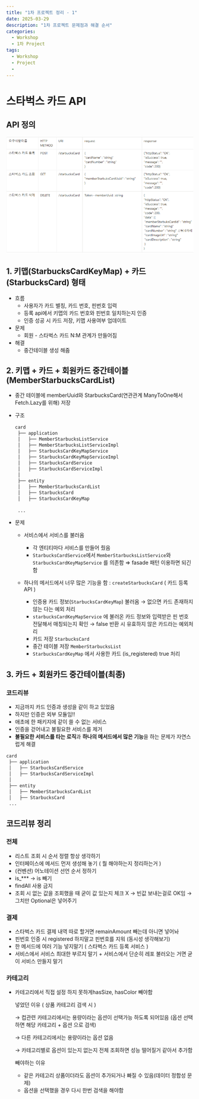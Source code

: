 ```yaml
---
title: "1차 프로젝트 정리 - 1"
date: 2025-03-29
description: "1차 프로젝트 문제점과 해결 순서"
categories:
  - Workshop
  - 1차 Project
tags:
  - Workshop
  - Project
  - 
---
```


# 스타벅스 카드 API

## API 정의

![image.png](/assets/post_img/250401/image.png)

## 1. 키맵(StarbucksCardKeyMap) + 카드(StarbucksCard) 형태

- 흐름
  - 사용자가 카드 별칭, 카드 번호, 핀번호 입력
  - 등록 api에서 키맵의 카드 번호와 핀번호 일치하는지 인증
  - 인증 성공 시 카드 저장, 키맵 사용여부 업데이트
- 문제
  - 회원 - 스타벅스 카드 N:M 관계가 만들어짐
- 해결
  - 중간테이블 생성 해줌

## 2. 키맵 + 카드 + 회원카드 중간테이블(MemberStarbucksCardList)

- 중간 테이블에 memberUuid와 StarbucksCard(연관관계 ManyToOne해서 Fetch.Lazy를 위해) 저장
- 구조

    ```text
    card
     ├── application
     │   ├── MemberStarbucksListService
     │   ├── MemberStarbucksListServiceImpl
     │   ├── StarbucksCardKeyMapService
     │   ├── StarbucksCardKeyMapServiceImpl
     │   ├── StarbucksCardService
     │   ├── StarbucksCardServiceImpl
     │
     ├── entity
     │   ├── MemberStarbucksCardList
     │   ├── StarbucksCard
     │   ├── StarbucksCardKeyMap
     
     ...
    
    ```

- 문제
  - 서비스에서 서비스를 불러옴
    - 각 엔티티마다 서비스를 만들어 줬음
    - `StarbucksCardService`에서 `MemberStarbucksListService`와 `StarbucksCardKeyMapService` 를 의존함 ⇒ fasade 패턴 이용하면 되긴 함

  - 하나의 메서드에서 너무 많은 기능을 함 : `createStarbucksCard` ( 카드 등록 API )
    - 인증용 카드 정보(`StarbucksCardKeyMap`) 불러옴 → 없으면 카드 존재하지 않는 다는 예외 처리
    - `starbucksCardKeyMapService` 에 불러온 카드 정보와 입력받은 핀 번호 전달해서 매칭되는지 확인 → false 반환 시 유효하지 않은 카드라는 예외처리
    - 카드 저장 `StarbucksCard`
    - 중간 테이블 저장 `MemberStarbucksList`
    - `StarbucksCardKeyMap` 에서 사용한 카드 (is_registered) true 처리

## 3. 카드 + 회원카드 중간테이블(최종)

### 코드리뷰

- 지금까지 카드 인증과 생성을 같이 하고 있었음
- 하지만 인증은 외부 모듈임!!
- 애초에 한 패키지에 같이 쓸 수 없는 서비스
- 인증을 걷어내고 불필요한 서비스를 제거
- **불필요한 서비스를 타는 로직**과 **하나의 메서드에서 많은 기능**을 하는 문제가 자연스럽게 해결

```text
card
 ├── application
 │   ├── StarbucksCardService
 │   ├── StarbucksCardServiceImpl
 │
 ├── entity
 │   ├── MemberStarbucksCardList
 │   ├── StarbucksCard
 ...

```

## 코드리뷰 정리

### 전체

- 리스트 조회 시 순서 정렬 항상 생각하기
- 인터페이스에 메서드 먼저 생성해 놓기 ( 뭘 해야하는지 정리하는거 )
- (컨벤션) 어노테이션 선언 순서 정하기
- is_*** → is 빼기
- findAll 사용 금지
- 조회 시 없는 값을 조회했을 때 굳이 값 있는지 체크 X → 빈값 보내는걸로 OK임 → 그치만 Optional은 넣어주기

### 결제

- 스타벅스 카드 결제 내역 따로 할거면 remainAmount 빼는데 아니면 넣어놔
- 핀번호 인증 시 registered 하지말고 핀번호를 지워 (동시성 생각해보기)
- 한 메서드에 여러 기능 넣지말기 ( 스타벅스 카드 등록 서비스 )
- 서비스에서 서비스 최대한 부르지 말기 + 서비스에서 단순히 레포 불러오는 거면 굳이 서비스 만들지 말기

### 카테고리

- 카테고리에서 직접 설정 하지 못하게hasSize, hasColor 빼야함

  넣었던 이유 ( 상품 카테고리 검색 시 )

  → 컵관련 카테고리에서는 용량이라는 옵션이 선택가능 하도록 되어있음 (옵션 선택하면 해당 카테고리 + 옵션 으로 검색)

  → 다른 카테고리에서는 용량이라는 옵션 없음

  → 카테고리별로 옵션이 있는지 없는지 전체 조회하면 성능 떨어질거 같아서 추가함

  빼야하는 이유

  - 같은 카테고리 상품이더라도 옵션이 추가되거나 빠질 수 있음(데이터 정합성 문제)
  - 옵션을 선택했을 경우 다시 한번 검색을 해야함
